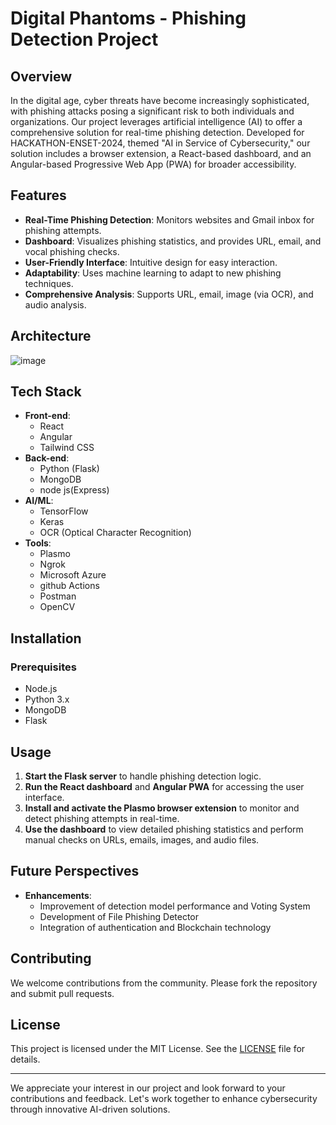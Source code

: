 # Digital Phantoms - Phishing Detection Project

## Overview

In the digital age, cyber threats have become increasingly sophisticated, with phishing attacks posing a significant risk to both individuals and organizations. Our project leverages artificial intelligence (AI) to offer a comprehensive solution for real-time phishing detection. Developed for HACKATHON-ENSET-2024, themed "AI in Service of Cybersecurity," our solution includes a browser extension, a React-based dashboard, and an Angular-based Progressive Web App (PWA) for broader accessibility.

## Features

- **Real-Time Phishing Detection**: Monitors websites and Gmail inbox for phishing attempts.
- **Dashboard**: Visualizes phishing statistics, and provides URL, email, and vocal phishing checks.
- **User-Friendly Interface**: Intuitive design for easy interaction.
- **Adaptability**: Uses machine learning to adapt to new phishing techniques.
- **Comprehensive Analysis**: Supports URL, email, image (via OCR), and audio analysis.
## Architecture 
![image](https://github.com/NouhaylaMouakkal/Hackathon-Final/assets/74161217/5ccc22ee-fbb3-4747-a71e-e79a5ccec5a8)

## Tech Stack

- **Front-end**:
  - React
  - Angular
  - Tailwind CSS
- **Back-end**:
  - Python (Flask)
  - MongoDB
  - node js(Express)
- **AI/ML**:
  - TensorFlow
  - Keras
  - OCR (Optical Character Recognition)
- **Tools**:
  - Plasmo
  - Ngrok
  - Microsoft Azure
  - github Actions
  - Postman
  - OpenCV

## Installation

### Prerequisites

- Node.js
- Python 3.x
- MongoDB
- Flask

## Usage

1. **Start the Flask server** to handle phishing detection logic.
2. **Run the React dashboard** and **Angular PWA** for accessing the user interface.
3. **Install and activate the Plasmo browser extension** to monitor and detect phishing attempts in real-time.
4. **Use the dashboard** to view detailed phishing statistics and perform manual checks on URLs, emails, images, and audio files.

## Future Perspectives

- **Enhancements**:
  - Improvement of detection model performance and Voting System
  - Development of File Phishing Detector
  - Integration of authentication and Blockchain technology

## Contributing

We welcome contributions from the community. Please fork the repository and submit pull requests.

## License

This project is licensed under the MIT License. See the [LICENSE](LICENSE) file for details.

---

We appreciate your interest in our project and look forward to your contributions and feedback. Let's work together to enhance cybersecurity through innovative AI-driven solutions.
